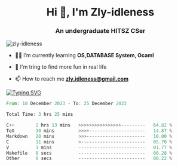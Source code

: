 <h1 align="center">Hi 👋, I'm Zly-idleness</h1>

<h3 align="center">An undergraduate HITSZ CSer</h3>

<p align="left"> <img src="https://komarev.com/ghpvc/?username=zly-idleness&label=Profile%20views&color=0e75b6&style=flat" alt="zly-idleness" /> </p>


- 👨‍💻 I’m currently learning **OS,DATABASE System, Ocaml**

- 🌱 I'm tring to find more fun in real life

- 📫 How to reach me **zly.idleness@gmail.com**



[![Typing SVG](https://readme-typing-svg.herokuapp.com?font=Fira+Code&pause=1000&width=435&lines=I+Maybe+Slow)](https://git.io/typing-svg)


<!--START_SECTION:waka-->

```rust
From: 18 December 2023 - To: 25 December 2023

Total Time: 3 hrs 25 mins

C++        2 hrs 13 mins   >>>>>>>>>>>>>>>>---------   64.82 %
TeX        30 mins         >>>>---------------------   14.87 %
Markdown   20 mins         >>>----------------------   10.00 %
C          11 mins         >------------------------   05.70 %
V          3 mins          -------------------------   01.77 %
Makefile   0 secs          -------------------------   00.28 %
Other      0 secs          -------------------------   00.22 %
```

<!--END_SECTION:waka-->


